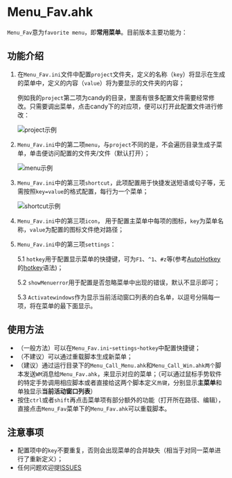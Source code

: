 # Menu_Fav.ahk

`Menu_Fav`意为`favorite menu`，即**常用菜单**。目前版本主要功能为：

## 功能介绍

1. 在`Menu_Fav.ini`文件中配置`project`文件夹，定义的名称（`key`）将显示在生成的菜单中，定义的内容（`value`）将为要显示的文件夹的内容；

   例如我的`project`第二项为candy的目录，里面有很多配置文件需要经常修改。只需要调出菜单，点击candy下的对应项，便可以打开此配置文件进行修改：

   ![project示例](https://raw.githubusercontent.com/536/Menu_Fav/master/images/project示例.gif)

2. `Menu_Fav.ini`中的第二项`menu`，与`project`不同的是，不会遍历目录生成子菜单，单击便访问配置的文件夹/文件（默认打开）；

   ![menu示例](https://raw.githubusercontent.com/536/Menu_Fav/master/images/menu示例.gif)

3. `Menu_Fav.ini`中的第三项`shortcut`，此项配置用于快捷发送短语或句子等，无需按照`key=value`的格式配置，每行为一个菜单；

   ![shortcut示例](https://raw.githubusercontent.com/536/Menu_Fav/master/images/shortcut示例.gif)

4. `Menu_Fav.ini`中的第三项`icon`， 用于配置主菜单中每项的图标，`key`为菜单名称，`value`为配置的图标文件绝对路径；

5. `Menu_Fav.ini`中的第三项`settings`：

   5.1 `hotkey`用于配置显示菜单的快捷键，可为`F1`、`^1`、`#z`等(参考[AutoHotkey][1]的[hotkey][2]语法)；

   5.2 `showMenuerror`用于配置是否忽略菜单中出现的错误，默认不显示即可；

   5.3 `Activatewindows`作为显示当前活动窗口列表的白名单，以逗号分隔每一项，将在菜单的最下面显示。

## 使用方法

+ （一般方法）可以在`Menu_Fav.ini`-`settings`-`hotkey`中配置快捷键；
+ （不建议）可以通过重载脚本生成新菜单；
+ （建议）通过运行目录下的`Menu_Call_Menu.ahk`和`Menu_Call_Win.ahk两个`脚本发送`WM`消息给`Menu_Fav.ahk`，来显示对应的菜单；（可以通过鼠标手势软件的特定手势调用相应脚本或者直接给这两个脚本定义`热键`，分别显示**主菜单**和单独显示**当前活动窗口列表**）
+ 按住`ctrl`或者`shift`再点击菜单项有部分额外的功能（打开所在路径、编辑），直接点击`Menu_Fav`菜单下的`Menu_Fav.ahk`可以重载脚本。

## 注意事项

+ 配置项中的`key`不要重复，否则会出现菜单的合并缺失（相当于对同一菜单进行了重新定义）；
+ 任何问题欢迎提[ISSUES][3]

[1]: https://www.autohotkey.com/	"AutoHotkey"
[2]:https://autohotkey.com/docs/Hotkeys.htm#Symbols	"Hotkey Symbols"
[3]: https://github.com/536/Menu_Fav/issues/new	"new issues"




